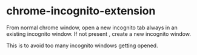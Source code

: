 # chrome-incognito-extension

From normal chrome window, open a new incognito tab always in an existing incognito window.
If not present , create a new incognito window.

This is to avoid too many incognito windows getting opened.
